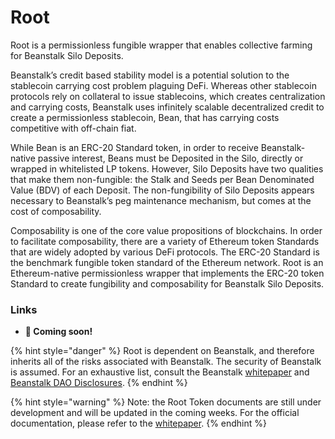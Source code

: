 # Root

Root is a permissionless fungible wrapper that enables collective farming for Beanstalk Silo Deposits.

Beanstalk’s credit based stability model is a potential solution to the stablecoin carrying cost problem plaguing DeFi. Whereas other stablecoin protocols rely on collateral to issue stablecoins, which creates centralization and carrying costs, Beanstalk uses infinitely scalable decentralized credit to create a permissionless stablecoin, Bean, that has carrying costs competitive with off-chain fiat.

While Bean is an ERC-20 Standard token, in order to receive Beanstalk-native passive interest, Beans must be Deposited in the Silo, directly or wrapped in whitelisted LP tokens. However, Silo Deposits have two qualities that make them non-fungible: the Stalk and Seeds per Bean Denominated Value (BDV) of each Deposit. The non-fungibility of Silo Deposits appears necessary to Beanstalk’s peg maintenance mechanism, but comes at the cost of composability.

Composability is one of the core value propositions of blockchains. In order to facilitate composability, there are a variety of Ethereum token Standards that are widely adopted by various DeFi protocols. The ERC-20 Standard is the benchmark fungible token standard of the Ethereum network. Root is an Ethereum-native permissionless wrapper that implements the ERC-20 token Standard to create fungibility and composability for Beanstalk Silo Deposits.

### Links

* **🌱 Coming soon!**

{% hint style="danger" %}
Root is dependent on Beanstalk, and therefore inherits all of the risks associated with Beanstalk. The security of Beanstalk is assumed. For an exhaustive list, consult the Beanstalk [whitepaper](https://bean.money/docs/beanstalk.pdf) and [Beanstalk DAO Disclosures](https://qnl6fd2lgilpxmjvd43sgzkkhhwvvog4nwgekmd27eriogqrkf4a.arweave.net/g1fij0syFvuxNR83I2VKOe1auNxtjEUwevkihxoRUXg).
{% endhint %}

{% hint style="warning" %}
Note: the Root Token documents are still under development and will be updated in the coming weeks. For the official documentation, please refer to the [whitepaper](https://46kcia6hnco4xe5n3xj54nm7fypseqdnf5xifprcwyiyvambjumq.arweave.net/55QkA8doncuTrd3T3jWfLh8iQG0vboK-IrYRioGBTRk).
{% endhint %}
